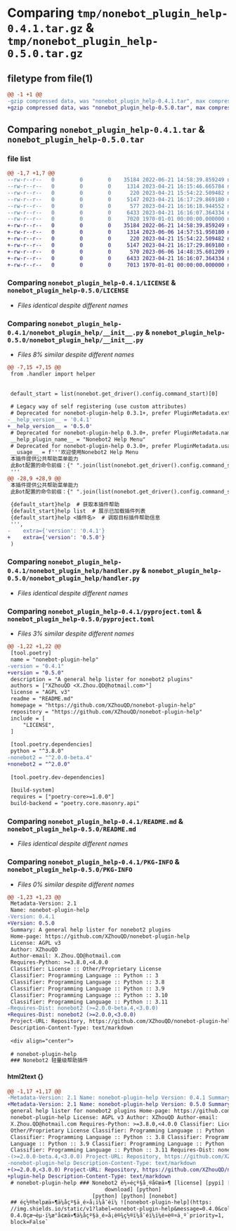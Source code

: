 # Comparing `tmp/nonebot_plugin_help-0.4.1.tar.gz` & `tmp/nonebot_plugin_help-0.5.0.tar.gz`

## filetype from file(1)

```diff
@@ -1 +1 @@
-gzip compressed data, was "nonebot_plugin_help-0.4.1.tar", max compression
+gzip compressed data, was "nonebot_plugin_help-0.5.0.tar", max compression
```

## Comparing `nonebot_plugin_help-0.4.1.tar` & `nonebot_plugin_help-0.5.0.tar`

### file list

```diff
@@ -1,7 +1,7 @@
--rw-r--r--   0        0        0    35184 2022-06-21 14:58:39.859249 nonebot_plugin_help-0.4.1/LICENSE
--rw-r--r--   0        0        0     1314 2023-04-21 16:15:46.665784 nonebot_plugin_help-0.4.1/nonebot_plugin_help/__init__.py
--rw-r--r--   0        0        0      220 2023-04-21 15:54:22.509482 nonebot_plugin_help-0.4.1/nonebot_plugin_help/config.py
--rw-r--r--   0        0        0     5147 2023-04-21 16:17:29.869180 nonebot_plugin_help-0.4.1/nonebot_plugin_help/handler.py
--rw-r--r--   0        0        0      577 2023-04-21 16:16:18.944552 nonebot_plugin_help-0.4.1/pyproject.toml
--rw-r--r--   0        0        0     6433 2023-04-21 16:16:07.364334 nonebot_plugin_help-0.4.1/README.md
--rw-r--r--   0        0        0     7020 1970-01-01 00:00:00.000000 nonebot_plugin_help-0.4.1/PKG-INFO
+-rw-r--r--   0        0        0    35184 2022-06-21 14:58:39.859249 nonebot_plugin_help-0.5.0/LICENSE
+-rw-r--r--   0        0        0     1314 2023-06-06 14:57:51.950180 nonebot_plugin_help-0.5.0/nonebot_plugin_help/__init__.py
+-rw-r--r--   0        0        0      220 2023-04-21 15:54:22.509482 nonebot_plugin_help-0.5.0/nonebot_plugin_help/config.py
+-rw-r--r--   0        0        0     5147 2023-04-21 16:17:29.869180 nonebot_plugin_help-0.5.0/nonebot_plugin_help/handler.py
+-rw-r--r--   0        0        0      570 2023-06-06 14:48:35.601209 nonebot_plugin_help-0.5.0/pyproject.toml
+-rw-r--r--   0        0        0     6433 2023-04-21 16:16:07.364334 nonebot_plugin_help-0.5.0/README.md
+-rw-r--r--   0        0        0     7013 1970-01-01 00:00:00.000000 nonebot_plugin_help-0.5.0/PKG-INFO
```

### Comparing `nonebot_plugin_help-0.4.1/LICENSE` & `nonebot_plugin_help-0.5.0/LICENSE`

 * *Files identical despite different names*

### Comparing `nonebot_plugin_help-0.4.1/nonebot_plugin_help/__init__.py` & `nonebot_plugin_help-0.5.0/nonebot_plugin_help/__init__.py`

 * *Files 8% similar despite different names*

```diff
@@ -7,15 +7,15 @@
 from .handler import helper
 
 
 default_start = list(nonebot.get_driver().config.command_start)[0]
 
 # Legacy way of self registering (use custom attributes)
 # Deprecated for nonebot-plugin-help 0.3.1+, prefer PluginMetadata.extra['version']
-__help_version__ = '0.4.1'
+__help_version__ = '0.5.0'
 # Deprecated for nonebot-plugin-help 0.3.0+, prefer PluginMetadata.name
 __help_plugin_name__ = "Nonebot2 Help Menu"
 # Deprecated for nonebot-plugin-help 0.3.0+, prefer PluginMetadata.usage
 __usage__ = f'''欢迎使用Nonebot2 Help Menu
 本插件提供公共帮助菜单能力
 此Bot配置的命令前缀：{" ".join(list(nonebot.get_driver().config.command_start))}
 '''
@@ -28,9 +28,9 @@
 本插件提供公共帮助菜单能力
 此Bot配置的命令前缀：{" ".join(list(nonebot.get_driver().config.command_start))}
 
 {default_start}help  # 获取本插件帮助
 {default_start}help list  # 展示已加载插件列表
 {default_start}help <插件名>  # 调取目标插件帮助信息
 ''',
-    extra={'version': '0.4.1'}
+    extra={'version': '0.5.0'}
 )
```

### Comparing `nonebot_plugin_help-0.4.1/nonebot_plugin_help/handler.py` & `nonebot_plugin_help-0.5.0/nonebot_plugin_help/handler.py`

 * *Files identical despite different names*

### Comparing `nonebot_plugin_help-0.4.1/pyproject.toml` & `nonebot_plugin_help-0.5.0/pyproject.toml`

 * *Files 3% similar despite different names*

```diff
@@ -1,22 +1,22 @@
 [tool.poetry]
 name = "nonebot-plugin-help"
-version = "0.4.1"
+version = "0.5.0"
 description = "A general help lister for nonebot2 plugins"
 authors = ["XZhouQD <X.Zhou.QD@hotmail.com>"]
 license = "AGPL v3"
 readme = "README.md"
 homepage = "https://github.com/XZhouQD/nonebot-plugin-help"
 repository = "https://github.com/XZhouQD/nonebot-plugin-help"
 include = [
     "LICENSE",
 ]
 
 [tool.poetry.dependencies]
 python = "^3.8.0"
-nonebot2 = "^2.0.0-beta.4"
+nonebot2 = "^2.0.0"
 
 [tool.poetry.dev-dependencies]
 
 [build-system]
 requires = ["poetry-core>=1.0.0"]
 build-backend = "poetry.core.masonry.api"
```

### Comparing `nonebot_plugin_help-0.4.1/README.md` & `nonebot_plugin_help-0.5.0/README.md`

 * *Files identical despite different names*

### Comparing `nonebot_plugin_help-0.4.1/PKG-INFO` & `nonebot_plugin_help-0.5.0/PKG-INFO`

 * *Files 0% similar despite different names*

```diff
@@ -1,23 +1,23 @@
 Metadata-Version: 2.1
 Name: nonebot-plugin-help
-Version: 0.4.1
+Version: 0.5.0
 Summary: A general help lister for nonebot2 plugins
 Home-page: https://github.com/XZhouQD/nonebot-plugin-help
 License: AGPL v3
 Author: XZhouQD
 Author-email: X.Zhou.QD@hotmail.com
 Requires-Python: >=3.8.0,<4.0.0
 Classifier: License :: Other/Proprietary License
 Classifier: Programming Language :: Python :: 3
 Classifier: Programming Language :: Python :: 3.8
 Classifier: Programming Language :: Python :: 3.9
 Classifier: Programming Language :: Python :: 3.10
 Classifier: Programming Language :: Python :: 3.11
-Requires-Dist: nonebot2 (>=2.0.0-beta.4,<3.0.0)
+Requires-Dist: nonebot2 (>=2.0.0,<3.0.0)
 Project-URL: Repository, https://github.com/XZhouQD/nonebot-plugin-help
 Description-Content-Type: text/markdown
 
 <div align="center">
 
 # nonebot-plugin-help
 ### Nonebot2 轻量级帮助插件
```

#### html2text {}

```diff
@@ -1,17 +1,17 @@
-Metadata-Version: 2.1 Name: nonebot-plugin-help Version: 0.4.1 Summary: A
+Metadata-Version: 2.1 Name: nonebot-plugin-help Version: 0.5.0 Summary: A
 general help lister for nonebot2 plugins Home-page: https://github.com/XZhouQD/
 nonebot-plugin-help License: AGPL v3 Author: XZhouQD Author-email:
 X.Zhou.QD@hotmail.com Requires-Python: >=3.8.0,<4.0.0 Classifier: License ::
 Other/Proprietary License Classifier: Programming Language :: Python :: 3
 Classifier: Programming Language :: Python :: 3.8 Classifier: Programming
 Language :: Python :: 3.9 Classifier: Programming Language :: Python :: 3.10
 Classifier: Programming Language :: Python :: 3.11 Requires-Dist: nonebot2
-(>=2.0.0-beta.4,<3.0.0) Project-URL: Repository, https://github.com/XZhouQD/
-nonebot-plugin-help Description-Content-Type: text/markdown
+(>=2.0.0,<3.0.0) Project-URL: Repository, https://github.com/XZhouQD/nonebot-
+plugin-help Description-Content-Type: text/markdown
 # nonebot-plugin-help ### Nonebot2 è½»éçº§å¸®å©æä»¶ [license] [pypi] [pypi
                               download] [python]
                           [python] [python] [nonebot]
 ## éç½®helpæä»¶ä¼åçº§ä¸é»å¡ï¼å¯éï¼ ![nonebot-plugin-help](https:
 //img.shields.io/static/v1?label=nonebot-plugin-help&message=0.4.0&color=red)
 0.4.0çæ¬èµ·ï¼æ°å¢æä»¶ä¼åçº§ä¸é»å¡è®¾ç½®ï¼å¯éï¼ï¼é»è®¤ä¸º`priority=1,
 block=False`
```

